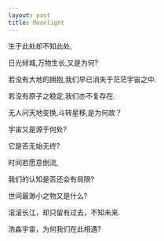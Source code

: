 ```yaml
---
layout: post
title: Moonlight
---
```


生于此处却不知此处,

日光倾城,万物生长,又是为何?

若没有大地的拥抱,我们早已消失于茫茫宇宙之中.

若没有原子之稳定,我们亦不复存在.

无人问天地变换,斗转星移,是为何故？

宇宙又是源于何处?

它是否无始无终?

时间若愿意倒流,

我们的认知是否还会有局限?

世间最渺小之物又是什么?

滚滚长江，却只留有过去，不知未来.

浩淼宇宙，为何我们在此相遇?
